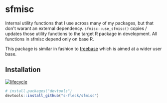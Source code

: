 # sfmisc

Internal utility functions that I use across many of my packages, but that 
don't warant an external dependency. `sfmisc::use_sfmisc()` copies / updates 
those utility functions to the target R package in development. All functions 
in sfmisc depend only on base R.

This package is similar in fashion to 
[freebase](https://github.com/hrbrmstr/freebase) which is aimed at a wider
user base.

## Installation

[![lifecycle](https://img.shields.io/badge/lifecycle-maturing-blue.svg)](https://www.tidyverse.org/lifecycle/#maturing)


``` r
# install.packages("devtools")
devtools::install_github("s-fleck/sfmisc")
```
